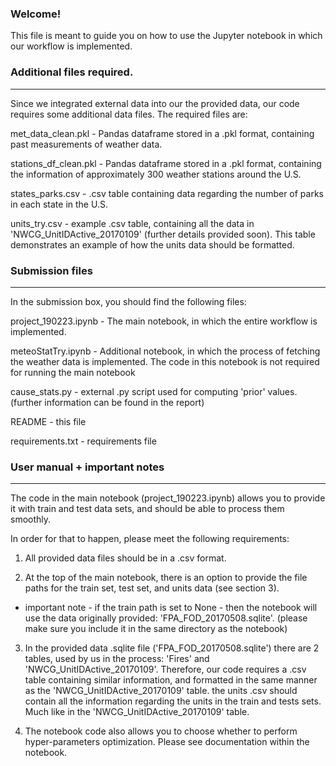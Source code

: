 ### Welcome! ###

This file is meant to guide you on how to use the Jupyter notebook in which
our workflow is implemented.

### Additional files required. ### 
*** 

Since we integrated external data into our the provided data, our code requires
some additional data files. The required files are:

met_data_clean.pkl - Pandas dataframe stored in a .pkl format, containing past
                    measurements of weather data.

stations_df_clean.pkl - Pandas dataframe stored in a .pkl format, containing
the information of approximately 300 weather stations around the U.S.

states_parks.csv - .csv table containing data regarding the number of parks
in each state in the U.S.

units_try.csv - example .csv table, containing all the data in
'NWCG_UnitIDActive_20170109' (further details provided soon). This table
demonstrates an example of how the units data should be formatted.

### Submission files ### 
***

In the submission box, you should find the following files:

project_190223.ipynb - The main notebook, in which the entire workflow is
                      implemented.

meteoStatTry.ipynb - Additional notebook, in which the process of fetching
                    the weather data is implemented. The code in this notebook
                    is not required for running the main notebook

cause_stats.py - external .py script used for computing 'prior' values. (further
                information can be found in the report)

README - this file

requirements.txt - requirements file


### User manual + important notes ### 
***

The code in the main notebook (project_190223.ipynb) allows you to provide
it with train and test data sets, and should be able to process them smoothly.

In order for that to happen, please meet the following requirements:
1. All provided data files should be in a .csv format.

2. At the top of the main notebook, there is an option to provide the
file paths for the train set, test set, and units data (see section 3).
* important note - if the train path is set to None - then the notebook
will use the data originally provided: 'FPA_FOD_20170508.sqlite'. (please
make sure you include it in the same directory as the notebook)

3. In the provided data .sqlite file ('FPA_FOD_20170508.sqlite') there are 2
tables, used by us in the process: 'Fires' and 'NWCG_UnitIDActive_20170109'.
Therefore, our code requires a .csv table containing similar information, and
formatted in the same manner as the 'NWCG_UnitIDActive_20170109' table.
the units .csv should contain all the information regarding the units in the
train and tests sets. Much like in the 'NWCG_UnitIDActive_20170109' table.

4. The notebook code also allows you to choose whether to perform hyper-parameters
optimization. Please see documentation within the notebook.
